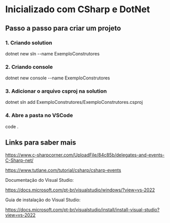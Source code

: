 # Inicializado com CSharp e DotNet

## Passo a passo para criar um projeto

### 1. Criando solution

dotnet new sln --name ExemploConstrutores

### 2. Criando console

dotnet new console --name ExemploConstrutores

### 3. Adicionar o arquivo csproj na solution

dotnet sln add ExemploConstrutores/ExemploConstrutores.csproj

### 4. Abre a pasta no VSCode

code .

## Links para saber mais

https://www.c-sharpcorner.com/UploadFile/84c85b/delegates-and-events-C-Sharp-net/

https://www.tutlane.com/tutorial/csharp/csharp-events

Documentação do Visual Studio:

https://docs.microsoft.com/pt-br/visualstudio/windows/?view=vs-2022

Guia de instalação do Visual Studio:

https://docs.microsoft.com/pt-br/visualstudio/install/install-visual-studio?view=vs-2022
